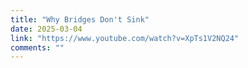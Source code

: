 ```yaml
---
title: "Why Bridges Don't Sink"
date: 2025-03-04
link: "https://www.youtube.com/watch?v=XpTs1V2NQ24"
comments: ""
---
```


